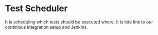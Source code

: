 # Test Scheduler

It is scheduling which tests should be executed where.
It is tide link to our continious integration setup and Jenkins.